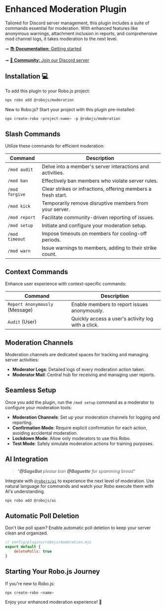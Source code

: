 # Enhanced Moderation Plugin

Tailored for Discord server management, this plugin includes a suite of commands essential for moderation. With enhanced features like anonymous warnings, attachment inclusion in reports, and comprehensive mod channel logs, it takes moderation to the next level.

➞ [📚 **Documentation:** Getting started](https://roboplay.dev/docs)

➞ [🚀 **Community:** Join our Discord server](https://roboplay.dev/discord)

## Installation 💻

To add this plugin to your Robo.js project:

```bash
npx robo add @robojs/moderation
```

New to Robo.js? Start your project with this plugin pre-installed:

```bash
npx create-robo <project-name> -p @robojs/moderation
```

## Slash Commands

Utilize these commands for efficient moderation:

| Command        | Description                                                   |
| -------------- | ------------------------------------------------------------- |
| `/mod audit`   | Delve into a member's server interactions and activities.     |
| `/mod ban`     | Effectively ban members who violate server rules.             |
| `/mod forgive` | Clear strikes or infractions, offering members a fresh start. |
| `/mod kick`    | Temporarily remove disruptive members from your server.       |
| `/mod report`  | Facilitate community-driven reporting of issues.              |
| `/mod setup`   | Initiate and configure your moderation setup.                 |
| `/mod timeout` | Impose timeouts on members for cooling-off periods.           |
| `/mod warn`    | Issue warnings to members, adding to their strike count.      |

## Context Commands

Enhance user experience with context-specific commands:

| Command                        | Description                                        |
| ------------------------------ | -------------------------------------------------- |
| `Report Anonymously` (Message) | Enable members to report issues anonymously.       |
| `Audit` (User)                 | Quickly access a user's activity log with a click. |

## Moderation Channels

Moderation channels are dedicated spaces for tracking and managing server activities:

<!-- - **Audit Logs**: Comprehensive records of user interactions and changes. -->

- **Moderator Logs**: Detailed logs of every moderation action taken.
- **Moderator Mail**: Central hub for receiving and managing user reports.

## Seamless Setup

Once you add the plugin, run the `/mod setup` command as a moderator to configure your moderation tools:

- **Moderation Channels**: Set up your moderation channels for logging and reporting.
- **Confirmation Mode**: Require explicit confirmation for each action, avoiding accidental moderation.
- **Lockdown Mode**: Allow only moderators to use this Robo.
- **Test Mode**: Safely simulate moderation actions for training purposes.

## AI Integration

> _"**@SageBot** please ban **@Baguette** for spamming bread"_

Integrate with [`@robojs/ai`](https://github.com/Wave-Play/robo.js/tree/main/packages/plugin-ai) to experience the next level of moderation. Use natural language for commands and watch your Robo execute them with AI's understanding.

```bash
npx robo add @robojs/ai
```

## Automatic Poll Deletion

Don't like poll spam? Enable automatic poll deletion to keep your server clean and organized.

```js
// config/plugins/robojs/moderation.mjs
export default {
	deletePolls: true
}
```

## Starting Your Robo.js Journey

If you're new to Robo.js:

```bash
npx create-robo <name>
```

Enjoy your enhanced moderation experience! 🚀
